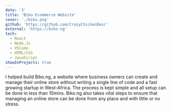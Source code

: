 ```yaml
---
date: '3'
title: 'Biko Ecommerce Website'
cover: './biko.png'
github: 'https://github.com/CrazyChickenDev/'
external: 'https://biko.ng'
tech:
  - React
  - Node.Js
  - VSCode
  - HTML/CSS
  - JavaScript
showInProjects: true
---
```


I helped build Biko.ng, a website where business owners can create and manage their online store without writing a single line of code and a fast growing startup in West-Africa. The process is kept simple and all setup can be done in less than 10mins. Biko.ng also takes vital steps to ensure that managing an online store can be done from any place and with little or no stress.
